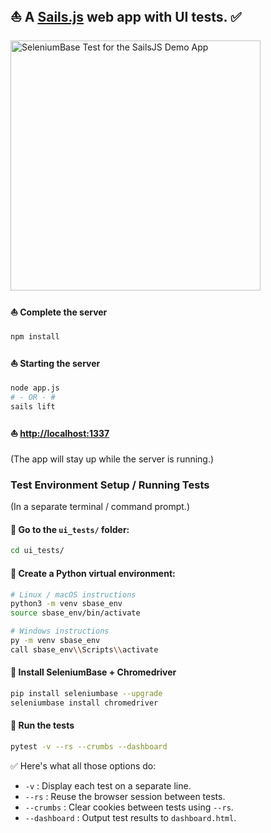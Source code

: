 ## ⛵ A [Sails.js](https://sailsjs.com) web app with UI tests. ✅

<p align="left"><a href="https://github.com/mdmintz/sails-demo-app/blob/master/ui_tests/test_sails_app.py"><img src="https://seleniumbase.io/cdn/gif/sails_app_gif.gif" alt="SeleniumBase Test for the SailsJS Demo App" title="SeleniumBase Test for the SailsJS Demo App" width="400" /></a></p>

#### ⛵ Complete the server

```bash
npm install
```

#### ⛵ Starting the server

```bash
node app.js
# - OR - #
sails lift
```

#### ⛵ [http://localhost:1337](http://localhost:1337)

(The app will stay up while the server is running.)

### Test Environment Setup / Running Tests

(In a separate terminal / command prompt.)

#### 🔵 Go to the ``ui_tests/`` folder:

```bash
cd ui_tests/
```

#### 🔵 Create a Python virtual environment:

```bash
# Linux / macOS instructions
python3 -m venv sbase_env
source sbase_env/bin/activate

# Windows instructions
py -m venv sbase_env
call sbase_env\\Scripts\\activate
```

#### 🔵 Install SeleniumBase + Chromedriver

```bash
pip install seleniumbase --upgrade
seleniumbase install chromedriver
```

#### 🔵 Run the tests

```bash
pytest -v --rs --crumbs --dashboard
```

✅ Here's what all those options do:

* ``-v`` : Display each test on a separate line.
* ``--rs`` : Reuse the browser session between tests.
* ``--crumbs`` : Clear cookies between tests using ``--rs``.
* ``--dashboard`` : Output test results to ``dashboard.html``.

